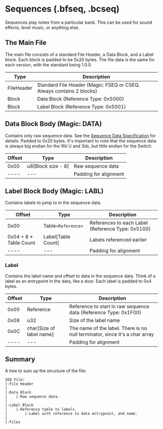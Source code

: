 # Sequences (.bfseq, .bcseq)
Sequences play notes from a particular bank. This can be used for sound effects, level music, or anything else.

## The Main File
The main file consists of a standard File Header, a Data Block, and a Label block. Each block is padded to be 0x20 bytes. The file data is the same for each version, with the standard being 1.0.0.

| **Type** | **Description** |
|----------|-----------------|
|FileHeader|Standard File Header (Magic: FSEQ or CSEQ. Always contains 2 blocks)|
|Block|Data Block (Reference Type: 0x5000)|
|Block|Label Block (Reference Type: 0x5001)|

## Data Block Body (Magic: DATA)
Contains only raw sequence data. See the [Sequence Data Specification](specs/seqData.md) for details. Padded to 0x20 bytes. It's important to note that the sequence data is always big endian for the Wii U and 3ds, but little endian for the Switch.

| **Offset** | **Type** | **Description** |
|------------|----------|-----------------|
|0x00|u8[Block size - 8]|Raw sequence data|
|----|---|Padding for alignment|

## Label Block Body (Magic: LABL)
Contains labels to jump to in the sequence data.

| **Offset** | **Type** | **Description** |
|------------|----------|-----------------|
|0x00|Table`<Reference>`|References to each Label (Reference Type: 0x5100)|
|0x04 + 8 * Table Count|Label[Table Count]|Labels referenced earlier|
|----|---|Padding for alignment|

### Label
Contains the label name and offset to data in the sequence data. Think of a label as an entrypoint in the data, like a door. Each label is padded to 0x4 bytes.

| **Offset** | **Type** | **Description** |
|------------|----------|-----------------|
|0x00|Reference|Reference to start in raw sequence data (Reference Type: 0x1F00)|
|0x08|u32|Size of the label name|
|0x0C|char[Size of label name]|The name of the label. There is no null terminator, since it's a char array|
|----|---|Padding for alignment|

## Summary
A tree to sum up the structure of the file:
```
SEQ File:
|-File Header
|
|-Data Block
|    |-Raw sequence data.
|
|-Label Block
|    |-Reference table to labels.
|        |-Label with reference to data entrypoint, and name.
|
|-Files
```